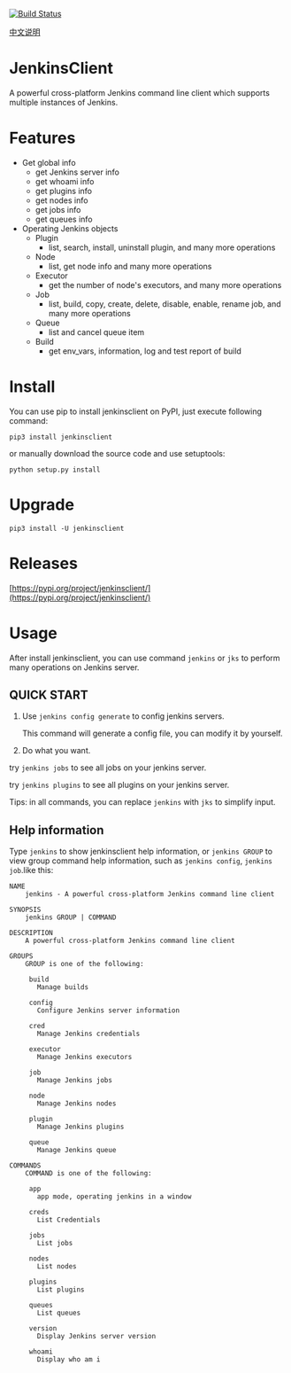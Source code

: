 [![Build Status](https://img.shields.io/travis/com/hummerstudio/jenkinsclient/master?logo=travis)](https://travis-ci.com/hummerstudio/jenkinsclient)

[中文说明](README_zh.md)

# JenkinsClient

A powerful cross-platform Jenkins command line client which supports multiple instances of Jenkins.

# Features

- Get global info
    - get Jenkins server info
    - get whoami info
    - get plugins info
    - get nodes info
    - get jobs info
    - get queues info
- Operating Jenkins objects
    - Plugin
        - list, search, install, uninstall plugin, and many more operations
    - Node
        - list, get node info and many more operations
    - Executor
        - get the number of node's executors, and many more operations
    - Job 
        - list, build, copy, create, delete, disable, enable, rename job, and many more operations
    - Queue
        - list and cancel queue item
    - Build
        - get env_vars, information, log and test report of build
    

# Install

You can use pip to install jenkinsclient on PyPI, just execute following command:

`pip3 install jenkinsclient`

or manually download the source code and use setuptools:

`python setup.py install`

# Upgrade

`pip3 install -U jenkinsclient`

# Releases

[https://pypi.org/project/jenkinsclient/](https://pypi.org/project/jenkinsclient/)

# Usage

After install jenkinsclient, you can use command `jenkins` or `jks` to perform many operations on Jenkins server.

## QUICK START

1. Use `jenkins config generate` to config jenkins servers.

    This command will generate a config file, you can modify it by yourself.

1. Do what you want.

try `jenkins jobs` to see all jobs on your jenkins server.

try `jenkins plugins` to see all plugins on your jenkins server.

Tips: in all commands, you can replace `jenkins` with `jks` to simplify input.

## Help information

Type `jenkins` to show jenkinsclient help information, or `jenkins GROUP` to view group command help information, such as `jenkins config`, `jenkins job`.like this:

```
NAME
    jenkins - A powerful cross-platform Jenkins command line client

SYNOPSIS
    jenkins GROUP | COMMAND

DESCRIPTION
    A powerful cross-platform Jenkins command line client

GROUPS
    GROUP is one of the following:

     build
       Manage builds

     config
       Configure Jenkins server information

     cred
       Manage Jenkins credentials

     executor
       Manage Jenkins executors

     job
       Manage Jenkins jobs

     node
       Manage Jenkins nodes

     plugin
       Manage Jenkins plugins

     queue
       Manage Jenkins queue

COMMANDS
    COMMAND is one of the following:

     app
       app mode, operating jenkins in a window

     creds
       List Credentials

     jobs
       List jobs

     nodes
       List nodes

     plugins
       List plugins

     queues
       List queues

     version
       Display Jenkins server version

     whoami
       Display who am i
```
